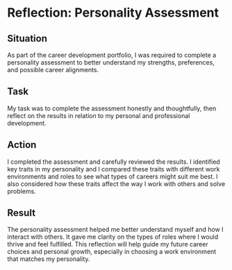 # Reflection: Personality Assessment 

## **Situation**
As part of the career development portfolio, I was required to complete a personality assessment to better understand my strengths, preferences, and possible career alignments.

## **Task**
My task was to complete the assessment honestly and thoughtfully, then reflect on the results in relation to my personal and professional development.

## **Action**
I completed the assessment and carefully reviewed the results. I identified key traits in my personality and I compared these traits with different work environments and roles to see what types of careers might suit me best. I also considered how these traits affect the way I work with others and solve problems.

## **Result**
The personality assessment helped me better understand myself and how I interact with others. It gave me clarity on the types of roles where I would thrive and feel fulfilled. This reflection will help guide my future career choices and personal growth, especially in choosing a work environment that matches my personality.


